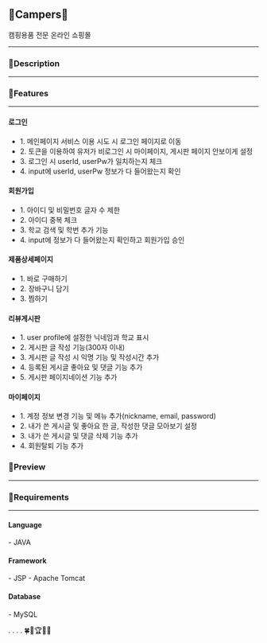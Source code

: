 
<h2>🌱Campers🌱</h2>
캠핑용품 전문 온라인 쇼핑몰
<hr/>

<h3>👏Description</h3>
<hr/>

<h3>👟Features</h3>
<hr/>
<h4>로그인</h4>
<ul>
<li>1. 메인페이지 서비스 이용 시도 시 로그인 페이지로 이동</li>
<li>2. 토큰을 이용하여 유저가 비로그인 시 마이페이지, 게시판 페이지 안보이게 설정</li>
<li>3. 로그인 시 userId, userPw가 일치하는지 체크</li>
<li>4. input에 userId, userPw 정보가 다 들어왔는지 확인</li>
</ul>
<h4>회원가입</h4>
<ul>
<li>1. 아이디 및 비밀번호 글자 수 제한</li>
<li>2. 아이디 중복 체크</li>
<li>3. 학교 검색 및 학번 추가 기능</li>
<li>4. input에 정보가 다 들어왔는지 확인하고 회원가입 승인</li>
</ul>
<h4>제품상세페이지</h4>
<ul>
<li>1. 바로 구매하기</li>
<li>2. 장바구니 담기</li>
<li>3. 찜하기</li>
</ul>
<h4>리뷰게시판</h4>
<ul>
<li>1. user profile에 설정한 닉네임과 학교 표시</li>
<li>2. 게시판 글 작성 기능(300자 이내)</li>
<li>3. 게시판 글 작성 시 익명 기능 및 작성시간 추가</li>
<li>4. 등록된 게시글 좋아요 및 댓글 기능 추가</li>
<li>5. 게시판 페이지네이션 기능 추가</li>
</ul>
<h4>마이페이지</h4>
<ul>
<li>1. 계정 정보 변경 기능 및 메뉴 추가(nickname, email, password)</li>
<li>2. 내가 쓴 게시글 및 좋아요 한 글, 작성한 댓글 모아보기 설정</li>
<li>3. 내가 쓴 게시글 및 댓글 삭제 기능 추가</li>
<li>4. 회원탈퇴 기능 추가</li>
</ul>
<h3>🌿Preview</h3>
<hr/>

<h3>👥Requirements</h3>
<hr/>
<h4>Language</h4>
  - JAVA

<h4>Framework</h4>
  - JSP
  - Apache Tomcat

<h4>Database</h4>
  - MySQL




.
.
.
.
  🍀🧤🏆👉🏻
